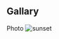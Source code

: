 ## Gallary 


Photo
<img src="{{ '/images/firsta-image.jpg' | relative_url }}" alt="sunset" style="max-width:100%; height:auto;">

